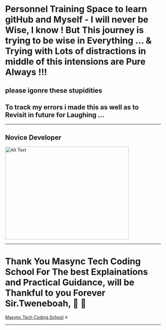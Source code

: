 # Personnel Training Space to learn gitHub and Myself - I will never be Wise, I know ! But This journey is trying to be wise in Everything ... & Trying with Lots of distractions in middle of this intensions are Pure Always !!!
## please igonre these stupidities 
## To track my errors i made this as well as to Revisit in future for Laughing ...

---
## Novice Developer
<img src="https://cdn.pixabay.com/photo/2024/04/09/03/04/ai-generated-8684869_1280.jpg" alt="Alt Text" width="400" height="300">

***

# Thank You Masync Tech Coding School For The best Explainations and Practical Guidance, will be Thankful to you Forever Sir.Tweneboah, :clap: :sunrise:
[Masync Tech Coding School](https://masynctech.com/) :six_pointed_star:

***


